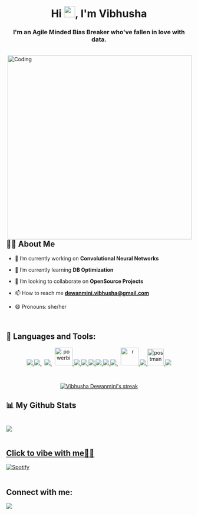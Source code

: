 <h1 align="center">Hi <img src="https://raw.githubusercontent.com/MartinHeinz/MartinHeinz/master/wave.gif" width="30px">, I'm Vibhusha</h1>
<h3 align="center">I'm an Agile Minded Bias Breaker who've fallen in love with data.</h3>
<br>
<img align="right" alt="Coding" width="500" src="https://www.bestyetexpresstrucking.com/wp-content/uploads/2022/06/iStock-1365669010.jpg">

## 🙋‍♂️ About Me

- 🔭 I’m currently working on **Convolutional Neural Networks**

- 🌱 I’m currently learning **DB Optimization**

- 👯 I’m looking to collaborate on **OpenSource Projects**

- 📫 How to reach me **dewanmini.vibhusha@gmail.com**

- 😄 Pronouns: she/her

<br>

## 🚀 Languages and Tools:

<p align="center"> 
    <a href="https://www.python.org" target="_blank"> <img src="https://img.icons8.com/color/48/000000/python.png"/> </a> 
    <a style="padding-right:8px;" href="https://www.mysql.com/" target="_blank"> <img src="https://img.icons8.com/fluent/50/000000/mysql-logo.png"/> </a>
    <a style="padding-right:8px;" href="https://www.oracle.com/database/technologies/appdev/plsql.html" target="_blank"> <img src="https://img.icons8.com/plasticine/48/oracle-pl-sql--v3.png"/> </a>
    <a href="https://powerbi.microsoft.com/en-au/" target="_blank"> <img src="https://img.icons8.com/color/96/power-bi.png" alt="powerbi" width="48" height="48"/> </a> 
    <!--
    <a href="https://hadoop.apache.org/" target="_blank"> <img src="https://img.icons8.com/color/96/hadoop-distributed-file-system.png" alt="hadoop" width="48" height="48"/> </a>
-->
    <!-- <a href="https://spark.apache.org/docs/0.9.1/scala-programming-guide.html" target="_blank"> <img src="https://upload.wikimedia.org/wikipedia/commons/f/f3/Apache_Spark_logo.svg" alt="spark" width="48" height="48"/> </a>-->
    <!--
     <a href="https://aws.amazon.com/" target="_blank"> <img src="https://img.icons8.com/color/96/amazon-web-services.png" alt="aws" width="48" height="48"/> </a>
     -->
    <a href="https://www.java.com" target="_blank"> <img src="https://img.icons8.com/color/48/java-coffee-cup-logo--v1.png"/> </a>
    <a href="https://developer.mozilla.org/en-US/docs/Web/JavaScript" target="_blank"> <img src="https://img.icons8.com/color/48/000000/javascript.png"/> </a> 
    <a href="https://www.w3.org/html/" target="_blank"> <img src="https://img.icons8.com/color/48/000000/html-5.png"/> </a> 
    <a href="https://www.w3schools.com/css/" target="_blank"> <img src="https://img.icons8.com/color/48/000000/css3.png"/> </a> 
    <a href="https://getbootstrap.com" target="_blank"> <img src="https://img.icons8.com/color/48/000000/bootstrap.png"/> </a> 
    <a style="padding-right:8px;" href="https://laravel.com/" target="_blank"> <img src="https://img.icons8.com/fluency/48/laravel.png"/> </a> 
    <a href="https://www.r-project.org/" target="_blank"> <img src="https://img.icons8.com/external-becris-flat-becris/128/external-r-data-science-becris-flat-becris.png" alt="r" width="48" height="48"/> </a> 
    <a href="https://firebase.google.com/" target="_blank"> <img src="https://img.icons8.com/color/48/000000/firebase.png"/> </a> 
    <a href="https://postman.com" target="_blank"> <img src="https://www.vectorlogo.zone/logos/getpostman/getpostman-icon.svg" alt="postman" width="45" height="45"/> </a>   
    <a href="https://git-scm.com/" target="_blank"> <img src="https://img.icons8.com/color/48/000000/git.png"/> </a>  
</p>

<br/>

<p align="center">
    <a href="https://github.com/vibhudew/github-readme-streak-stats">
        <img title="🔥 Get streak stats for your profile at git.io/streak-stats" alt="Vibhusha Dewanmini's streak" src="https://github-readme-streak-stats.herokuapp.com/?user=vibhudew&theme=black-ice&hide_border=true&stroke=0000&background=060A0CD0"/>
    </a>
</p>

## 📊 My Github Stats

  <br/>
    <a href="https://github.com/vibhudew/github-readme-stats"><img src="https://github-readme-stats.vercel.app/api?username=vibhudew&theme=radical" /></a>
    
  
  <br/>
  
<br/>

<h2><a href="https://open.spotify.com/user/31xps3a3qk2opdarfoe2bp3dih64" target="_blank">Click to vibe with me🎵😇</a></h2>

[![Spotify](https://spotify-readme.sp-xd.vercel.app/api/spotify)](https://open.spotify.com/user/31xps3a3qk2opdarfoe2bp3dih64) <br>
<br>

## Connect with me:
<p align="left">


<a href="https://www.linkedin.com/in/vibhusha-dewanmini/"><img src="https://img.icons8.com/fluent/48/000000/linkedin.png"/></a>

<!--
<a href = "#"><img src="https://img.icons8.com/fluent/48/000000/twitter.png"/></a>
-->


</p>
